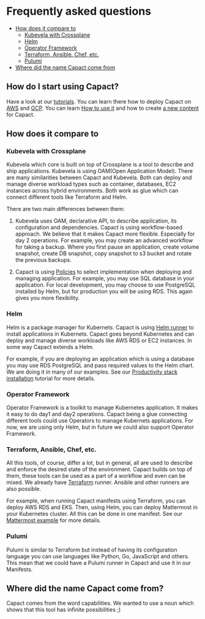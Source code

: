 # Frequently asked questions

<!-- toc -->

- [How does it compare to](#how-does-it-compare-to)
  * [Kubevela with Crossplane](#kubevela-with-crossplane)
  * [Helm](#helm)
  * [Operator Framework](#operator-framework)
  * [Terraform, Ansible, Chef, etc.](#terraform-ansible-chef-etc)
  * [Pulumi](#pulumi)
- [Where did the name Capact come from](#where-did-the-name-capact-come-from)

<!-- tocstop -->

## How do I start using Capact?

Have a look at our [tutorials](./tutorial/README.md). You can learn there how to deploy Capact on [AWS](./tutorial/capact-installation/aws-eks.md) and [GCP](./tutorial/capact-installation/gcp-gke.md). You can learn [How to use it](./tutorial/mattermost-installation/README.md) and how to create [a new content](./tutorial/content-creation/README.md) for Capact.

## How does it compare to

### Kubevela with Crossplane

Kubevela which core is built on top of Crossplane is a tool to describe and ship applications. Kubevela is using OAM(Open Application Model). 
There are many similarities between Capact and Kubevela. Both can deploy and manage diverse workload types such as container, databases, EC2 instances across hybrid environments. Both work as glue which can connect different tools like Terraform and Helm.

There are two main differences between them:

1. Kubevela uses OAM, declarative API, to describe application, its configuration and dependencies. Capact is using workflow-based approach. We believe that it makes Capact more flexible. Especially for day 2 operations.
For example, you may create an advanced workflow for taking a backup. Where you first pause an application, create volume snapshot, create DB snapshot, copy snapshot to s3 bucket and rotate the previous backups.

1. Capact is using [Policies](./policy-configuration.md) to select implementation when deploying and managing application. For example, you may use SQL database in your application. For local development, you may choose to use PostgreSQL installed by Helm, but for production you will be using RDS. This again gives you more flexibility.

### Helm

Helm is a package manager for Kubernets. Capact is using [Helm runner](../cmd/helm-runner/README.md) to install applications in Kubernets. Capact goes beyond Kubernetes and can deploy and manage diverse workloads like AWS RDS or EC2 instances. In some way Capact extends a Helm.

For example, if you are deploying an application which is using a database you may use RDS PostgreSQL and pass required values to the Helm chart. We are doing it in many of our examples. See our [Productivity stack installation](./tutorial/productivity-stack-installation/README.md) tutorial for more details.

### Operator Framework

Operator Framework is a toolkit to manage Kubernetes application. It makes it easy to do day1 and day2 operations. Capact being a glue connecting different tools could use Operators to manage Kubernets applications. For now, we are using only Helm, but in future we could also support Operator Framework.

### Terraform, Ansible, Chef, etc.

All this tools, of course, differ a lot, but in general, all are used to describe and enforce the desired state of the environment.
Capact builds on top of them, these tools can be used as a part of a workflow and even can be mixed. We already have [Terraform](../cmd/terraform-runner/README.md) runner. Ansible and other runners are also possible.

For example, when running Capact manifests using Terraform, you can deploy AWS RDS and EKS. Then, using Helm, you can deploy Mattermost in your Kubernetes cluster. All this can be done in one manifest. See our [Mattermost example](./tutorial/mattermost-installation/README.md) for more details.


### Pulumi

Pulumi is similar to Terraform but instead of having its configuration language you can use languages like Python, Go, JavaScript and others.
This mean that we could have a Pulumi runner in Capact and use it in our Manifests.

## Where did the name Capact come from?

Capact comes from the word capabilities. We wanted to use a noun which shows that this tool has infinite possibilities ;)
